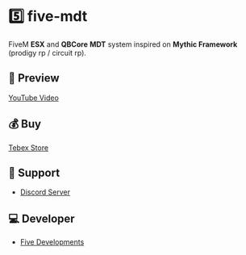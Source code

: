 # 5️⃣ five-mdt
FiveM **ESX** and **QBCore** **MDT** system inspired on **Mythic Framework** (prodigy rp / circuit rp).

## 👀 Preview
[YouTube Video](https://youtu.be/8_L4RsEuXIA)

## 💰 Buy
[Tebex Store](https://fivedevelopments.tebex.io/)

## 🤝 Support
- [Discord Server](https://discord.gg/547nKvQhZ7)

## 💻 Developer
- [Five Developments](https://discord.gg/547nKvQhZ7)
